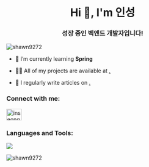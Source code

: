 <h1 align="center">Hi 👋, I'm 인성</h1>
<h3 align="center">성장 중인 벡엔드 개발자입니다!</h3>

<p align="left"> <img src="https://komarev.com/ghpvc/?username=shawn9272&label=Profile%20views&color=0e75b6&style=flat" alt="shawn9272" /> </p>


- 🌱 I’m currently learning **Spring**

- 👨‍💻 All of my projects are available at [.](.)

- 📝 I regularly write articles on [.](.)



<h3 align="left">Connect with me:</h3>
<p align="left">
<a href="https://instagram.com/inseong_.02" target="blank"><img align="center" src="https://raw.githubusercontent.com/rahuldkjain/github-profile-readme-generator/master/src/images/icons/Social/instagram.svg" alt="inseong_.02" height="30" width="40" /></a>
</p>

<h3 align="left">Languages and Tools:</h3>
<img src="https://img.shields.io/badge/Spring Boot-6DB33F?style=flat-square&logo=#springboot&logoColor=white"/>


<p><img align="center" src="https://github-readme-streak-stats.herokuapp.com/?user=shawn9272&" alt="shawn9272" /></p>

